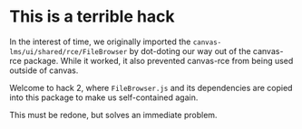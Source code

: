 # This is a terrible hack

In the interest of time, we originally imported the
`canvas-lms/ui/shared/rce/FileBrowser` by dot-doting
our way out of the canvas-rce package. While it worked,
it also prevented canvas-rce from being used outside of
canvas.

Welcome to hack 2, where `FileBrowser.js` and its dependencies
are copied into this package to make us self-contained
again.

This must be redone, but solves an immediate problem.

